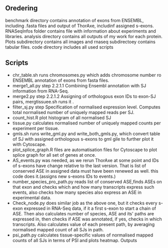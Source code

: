 
## Oredering
 benchmark directory contains annotation of exons from ENSEMBL, including .fasta files and output of ThorAxe, includinf assigned s-exons.
 RNASeqInfos folder contains file with information about experiments and libraries.
 analysis directory contains all outputs of my work for each protein. Plots subdirectory contains all images and rnaseq subdirectoey contains tabular files. 
 code directory includes all used scripts

## Scripts
* chr_table.sh runs chromosomes.py which adds chromosome number ro ENSEMBL annotation of exons from fasta files. 
* merge1_all.py step 2.2.1.1    Combining Ensembl annotation with SJ information from RNA-Seq.
* merge2.py  step 2.2.1.2    Assigning of orthologous exon IDs to exon-SJ pairs, mergtissuee.sh runs it .
* filter_sj.py step  Specification of normalised expression level. Computes total normalised number of uniquely mapped reads per SJ.
* count_hist.R plot histogram of all normalised SJ
* tissue.py calculates normalised number of uniquely mapped counts per experiment per tissue.
* gmls.sh runs write_gml.py and write_both_gmls.py, which convert table of SJ with assigned orthologous s-exons to gml gile to further plot it with Cytoscape.
* plot_splice_graph.R files are automatisation files for Cytoscape to plot splice graph for all set of genes at once.
* AS_events.py was needed, as we rerun ThorAxe at some point and IDs of s-exons have change relative to the last version. That is list of conserved ASE in assigned data must have been renewed as well. this code does it.(assigns new s-exons IDs to events.)
* number_species_pro_path.py reads list of conserved ASE,finds ASEs on that exon and checks which and how many transcripts express such events, also checks how many species also express an ASE in experimental data.
* Check_node.py does similar job as the above one, but it checks every s-exon expressed in RNA-Seq data, if it a first s-exon to start a chain of ASE. Then also calculates number of species, ASE and its' paths are expressed in, then checks if ASE was annotated, if yes, checks in which transcripts. Also calculates value of each present path, by averaging  normalised mapped count of all  SJs in path.
* psi_path.py calculates tissue-specific values of normalised mapped counts of all SJs in terms of PSI and plots heatmap. Outputs 
